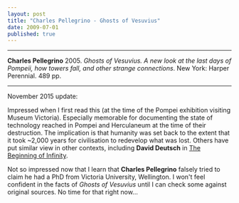 ```yaml
---
layout: post
title: "Charles Pellegrino - Ghosts of Vesuvius"
date: 2009-07-01
published: true
---
```



***
<b>Charles Pellegrino</b> 2005. _Ghosts of Vesuvius. A new look at the last days of Pompeii, how towers fall, and other strange connections_. New York: Harper Perennial. 489 pp.

***
November 2015 update:

Impressed when I first read this (at the time of the Pompei exhibition visiting Museum Victoria).  Especially memorable for documenting the state of technology reached in Pompei and Herculaneum at the time of their destruction. The implication is that humanity was set back to the extent that it took ~2,000 years for civilisation to redevelop what was lost.  Others have put similar view in other contexts, including **David Deutsch** in [The Beginning of Infinity](https://timeteam.github.io/blog/2015/11/01/The-Beginning-of-Infinity/).  

Not so impressed now that I learn that <b>Charles Pellegrino</b> falsely tried to claim he had a PhD from Victoria University, Wellington. I won't feel confident in the facts of _Ghosts of Vesuvius_ until I can check some against original sources.  No time for that right now...
